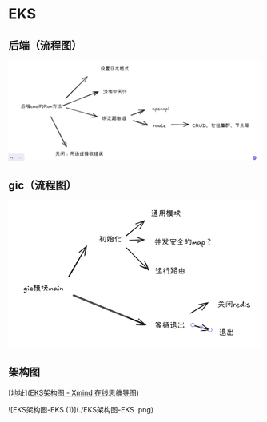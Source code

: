 # EKS

## 后端（流程图）

![image-20250306155110215](./后端main流程.png)

## gic（流程图）

![image-20250306155812562](./gic模块main流程.png)

## 架构图

[地址]([EKS架构图 - Xmind 在线思维导图](https://ai.xmind.cn/3jm1nHkk))

![EKS架构图-EKS (1)](./EKS架构图-EKS .png)

